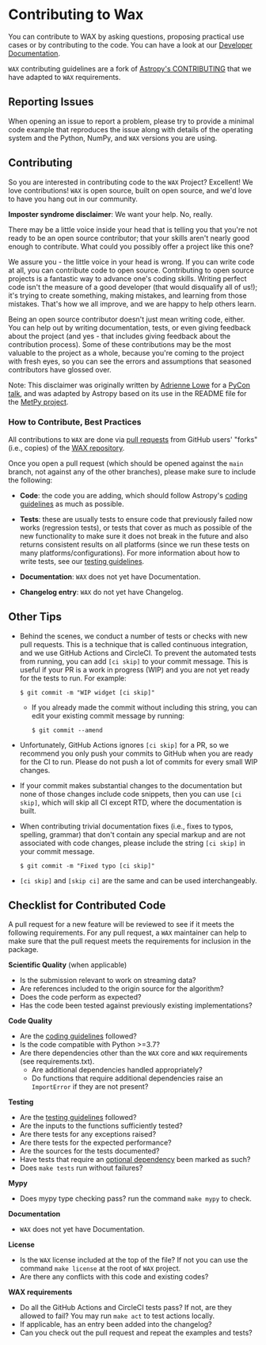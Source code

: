 Contributing to Wax
===================

You can contribute to WAX by asking questions, proposing practical use cases
or by contributing to the code.
You can have a look at our
[Developer Documentation](https://wax-ml.readthedocs.io/en/latest/developer.html).

`WAX` contributing guidelines are a fork of
[Astropy's CONTRIBUTING](https://github.com/astropy/astropy/blob/main/CONTRIBUTING.md)
that we have adapted to `WAX` requirements.

Reporting Issues
----------------

When opening an issue to report a problem, please try to provide a minimal code
example that reproduces the issue along with details of the operating
system and the Python, NumPy, and `WAX` versions you are using.

Contributing
------------

So you are interested in contributing code to the `WAX` Project? Excellent!
We love contributions! `WAX` is open source, built on open source,
and we'd love to have you hang out in our community.

**Imposter syndrome disclaimer**: We want your help. No, really.

There may be a little voice inside your head that is telling you that you're not
ready to be an open source contributor; that your skills aren't nearly good
enough to contribute. What could you possibly offer a project like this one?

We assure you - the little voice in your head is wrong. If you can write code at
all, you can contribute code to open source. Contributing to open source
projects is a fantastic way to advance one's coding skills. Writing perfect code
isn't the measure of a good developer (that would disqualify all of us!); it's
trying to create something, making mistakes, and learning from those
mistakes. That's how we all improve, and we are happy to help others learn.

Being an open source contributor doesn't just mean writing code, either. You can
help out by writing documentation, tests, or even giving feedback about the
project (and yes - that includes giving feedback about the contribution
process). Some of these contributions may be the most valuable to the project as
a whole, because you're coming to the project with fresh eyes, so you can see
the errors and assumptions that seasoned contributors have glossed over.

Note: This disclaimer was originally written by
[Adrienne Lowe](https://github.com/adriennefriend) for a
[PyCon talk](https://www.youtube.com/watch?v=6Uj746j9Heo), and was adapted by
Astropy based on its use in the README file for the
[MetPy project](https://github.com/Unidata/MetPy).

### How to Contribute, Best Practices

All contributions to `WAX` are done via [pull requests](https://help.github.com/en/github/collaborating-with-issues-and-pull-requests/about-pull-requests) from GitHub users'
"forks" (i.e., copies) of the [WAX repository](https://github.com/eserie/wax-ml).

Once you open a pull request (which should be opened against the ``main``
branch, not against any of the other branches), please make sure to
include the following:

- **Code**: the code you are adding, which should follow Astropy's
  [coding guidelines](https://docs.astropy.org/en/latest/development/codeguide.html) as much as possible.

- **Tests**: these are usually tests to ensure code that previously
  failed now works (regression tests), or tests that cover as much as possible
  of the new functionality to make sure it does not break in the future and
  also returns consistent results on all platforms (since we run these tests on
  many platforms/configurations). For more information about how to write
  tests, see our [testing guidelines](https://docs.astropy.org/en/latest/development/testguide.html).

- **Documentation**: `WAX` does not yet have Documentation.

- **Changelog entry**: `WAX` do not yet have Changelog.


Other Tips
----------

- Behind the scenes, we conduct a number of tests or checks with new pull requests.
  This is a technique that is called continuous integration, and we use GitHub Actions
  and CircleCI. To prevent the automated tests from running, you can add ``[ci skip]``
  to your commit message. This is useful if your PR is a work in progress (WIP) and
  you are not yet ready for the tests to run. For example:

      $ git commit -m "WIP widget [ci skip]"

  - If you already made the commit without including this string, you can edit
    your existing commit message by running:

        $ git commit --amend

- Unfortunately, GitHub Actions ignores ``[ci skip]`` for a PR, so we recommend
  you only push your commits to GitHub when you are ready for the CI to run.
  Please do not push a lot of commits for every small WIP changes.

- If your commit makes substantial changes to the documentation but none of
  those changes include code snippets, then you can use ``[ci skip]``,
  which will skip all CI except RTD, where the documentation is built.

- When contributing trivial documentation fixes (i.e., fixes to typos, spelling,
  grammar) that don't contain any special markup and are not associated with
  code changes, please include the string ``[ci skip]`` in your commit
  message.

      $ git commit -m "Fixed typo [ci skip]"

- ``[ci skip]`` and ``[skip ci]`` are the same and can be used interchangeably.

Checklist for Contributed Code
------------------------------

A pull request for a new feature will be reviewed to see if it meets the
following requirements. For any pull request, a `WAX` maintainer can help
to make sure that the pull request meets the requirements for inclusion in the
package.

**Scientific Quality** (when applicable)
  * Is the submission relevant to work on streaming data?
  * Are references included to the origin source for the algorithm?
  * Does the code perform as expected?
  * Has the code been tested against previously existing implementations?

**Code Quality**
  * Are the [coding guidelines](https://docs.astropy.org/en/latest/development/codeguide.html) followed?
  * Is the code compatible with Python >=3.7?
  * Are there dependencies other than the `WAX` core and `WAX` requirements (see requirements.txt).
    * Are additional dependencies handled appropriately?
    * Do functions that require additional dependencies raise an `ImportError`
      if they are not present?

**Testing**
  * Are the [testing guidelines](https://docs.astropy.org/en/latest/development/testguide.html) followed?
  * Are the inputs to the functions sufficiently tested?
  * Are there tests for any exceptions raised?
  * Are there tests for the expected performance?
  * Are the sources for the tests documented?
  * Have tests that require an [optional dependency](https://docs.astropy.org/en/latest/development/testguide.html#tests-requiring-optional-dependencies)
    been marked as such?
  * Does ``make tests`` run without failures?

**Mypy**
  * Does mypy type checking pass? run the command `make mypy` to check.

**Documentation**
  * `WAX` does not yet have Documentation.

**License**
  * Is the `WAX` license included at the top of the file? If not you can use the command `make license`
    at the root of `WAX` project.
  * Are there any conflicts with this code and existing codes?

**WAX requirements**
  * Do all the GitHub Actions and CircleCI tests pass? If not, are they allowed to fail?
    You may run `make act` to test actions locally.
  * If applicable, has an entry been added into the changelog?
  * Can you check out the pull request and repeat the examples and tests?
